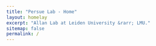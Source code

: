 ```yaml
---
title: "Persue Lab - Home"
layout: homelay
excerpt: "Allan Lab at Leiden University &rarr; LMU."
sitemap: false
permalink: /
---
```


